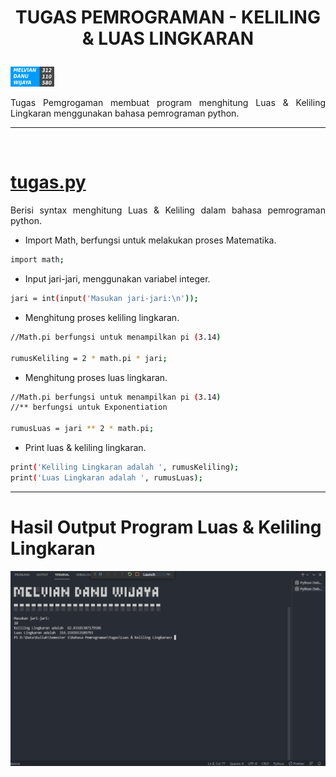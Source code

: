 # <p align="center"> TUGAS PEMROGRAMAN - KELILING & LUAS LINGKARAN
[![melvian](./images/melvian.png)](https://www.linkedin.com/in/melvian-wijaya-760b371b1/)
<p align="justify">Tugas Pemgrogaman membuat program menghitung Luas & Keliling Lingkaran menggunakan bahasa pemrograman python.

---
<br>


# [tugas.py](https://github.com/melviandanuw/TugasProgramBiodata/blob/main/latihan1.py)

<p align="justify">Berisi syntax menghitung Luas & Keliling dalam bahasa pemrograman python.

- Import Math, berfungsi untuk melakukan proses Matematika.
```sh
import math;
```
- Input jari-jari, menggunakan variabel integer.
```sh
jari = int(input('Masukan jari-jari:\n'));
```
- Menghitung proses keliling lingkaran.
```sh
//Math.pi berfungsi untuk menampilkan pi (3.14)

rumusKeliling = 2 * math.pi * jari;
```
- Menghitung proses luas lingkaran.
```sh
//Math.pi berfungsi untuk menampilkan pi (3.14)
//** berfungsi untuk Exponentiation

rumusLuas = jari ** 2 * math.pi;
```
- Print luas & keliling lingkaran.
```sh
print('Keliling Lingkaran adalah ', rumusKeliling);
print('Luas Lingkaran adalah ', rumusLuas);
```
----
# Hasil Output Program Luas & Keliling Lingkaran
![Output](./images/output.png)